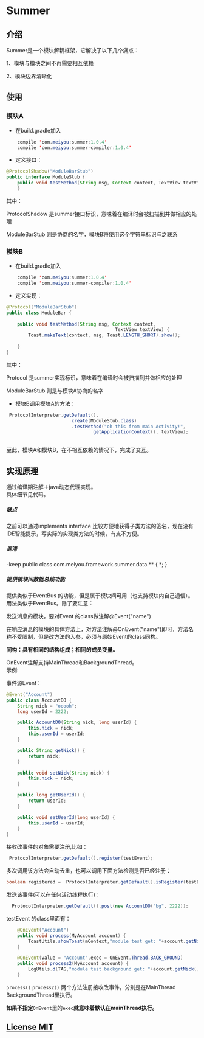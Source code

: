 # Summer

## 介绍
Summer是一个模块解耦框架，它解决了以下几个痛点：

1、模块与模块之间不再需要相互依赖

2、模块边界清晰化

<!--
业务模块间通常通过定义/实现java的interface完成业务逻辑，必然导致模块间存在代码层面的依赖。也导致编译期的工程依赖。事实上，业务模块间仅仅是逻辑上存在依赖，完全没必要产生实际的工程依赖。			
该组件提供了一种解藕模块间显式依赖的能力。				
同时还提供了一个副作用：只要方法签名一致，就可以视为实现了该接口。（这是某些编程语言实现接口的方式）	
-->		
##	使用
###	模块A

-	在build.gradle加入

```java
	compile 'com.meiyou:summer:1.0.4'
	compile 'com.meiyou:summer-compiler:1.0.4'

```

-	定义接口：

				
```java	
@ProtocolShadow("ModuleBarStub")
public interface ModuleStub {
    public void testMethod(String msg, Context context, TextView textView);
    }

```
其中：

ProtocolShadow 是summer接口标识，意味着在编译时会被扫描到并做相应的处理

ModuleBarStub 则是协商的名字，模块B将使用这个字符串标识与之联系

###	模块B					

-	在build.gradle加入

```java
	compile 'com.meiyou:summer:1.0.4'
	compile 'com.meiyou:summer-compiler:1.0.4'

```

-	定义实现：

```java
@Protocol("ModuleBarStub")
public class ModuleBar {
    
    public void testMethod(String msg, Context context,
                                        TextView textView) {
        Toast.makeText(context, msg, Toast.LENGTH_SHORT).show();
        
    }
}
```
其中：

Protocol 是summer实现标识，意味着在编译时会被扫描到并做相应的处理

ModuleBarStub 则是与模块A协商的名字

-	模块B调用模块A的方法：

```java
 ProtocolInterpreter.getDefault().
                        create(ModuleStub.class)
                        .testMethod("oh this from main Activity!",
                                getApplicationContext(), textView);
                               
```


至此，模块A和模块B，在不相互依赖的情况下，完成了交互。

				

## 实现原理

通过编译期注解＋java动态代理实现。				
具体细节见代码。	

##### 缺点

之前可以通过implements interface 比较方便地获得子类方法的签名，现在没有IDE智能提示，写实际的实现类方法的时候，有点不方便。			

##### 混淆
-keep public class com.meiyou.framework.summer.data.** { *; }

##### 提供模块间数据总线功能

提供类似于EventBus 的功能，但是属于模块间可用（也支持模块内自己通信）。用法类似于EventBus。除了要注意：

发送消息的模块，要对Event 的class做注解@Event("name")

在响应消息的模块的具体方法上，对方法注解@OnEvent("name")即可，方法名称不受限制，但是改方法的入参，必须与原始Event的class同构。

**同构：具有相同的结构组成；相同的成员变量。**

OnEvent注解支持MainThread和BackgroundThread。         
示例:         

事件源Event：

```java
@Event("Account")
public class AccountDO {
    String nick = "ooooh";
    long userId = 2222;

    public AccountDO(String nick, long userId) {
        this.nick = nick;
        this.userId = userId;
    }

    public String getNick() {
        return nick;
    }

    public void setNick(String nick) {
        this.nick = nick;
    }

    public long getUserId() {
        return userId;
    }

    public void setUserId(long userId) {
        this.userId = userId;
    }
}
```

接收改事件的对象需要注册,比如：

```java
 ProtocolInterpreter.getDefault().register(testEvent);
```

多次调用该方法会自动去重，也可以调用下面方法检测是否已经注册：

```java
boolean registered =  ProtocolInterpreter.getDefault().isRegister(testEvent);
```

发送该事件(可以在任何活动线程执行)：

```java
  ProtocolInterpreter.getDefault().post(new AccountDO("bg", 2222));
```

testEvent 的class里面有：

```java
	@OnEvent("Account")
    public void process(MyAccount account) {
        ToastUtils.showToast(mContext,"module test get: "+account.getNick() + "," + account.getUserId());
    }

    @OnEvent(value = "Account",exec = OnEvent.Thread.BACK_GROUND)
    public void process2(MyAccount account) {
        LogUtils.d(TAG,"module test background get: "+account.getNick() + "," + account.getUserId());
    }
```

`process()` `process2()` 两个方法注册接收改事件，分别是在MainThread BackgroundThread里执行。

**如果不指定**`OnEvent`里的`exec`**就意味着默认在mainThread执行。**




## [License MIT](LICENSE)
​		





